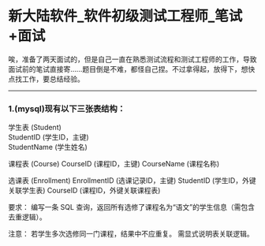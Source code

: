 # 新大陆软件_软件初级测试工程师_笔试+面试
唉，准备了两天面试的，但是自己一直在熟悉测试流程和测试工程师的工作，导致面试前的笔试直接寄……题目倒是不难，都怪自己捏。不过拿得起，放得下，想快点找工作，要总结经验。

---

### 1.(mysql)现有以下三张表结构：

学生表 (Student)  
StudentID (学生ID，主键)  
StudentName (学生姓名)

课程表 (Course)
CourseID (课程ID，主键)
CourseName (课程名称)

选课表 (Enrollment)
EnrollmentID (选课记录ID，主键)
StudentID (学生ID，外键关联学生表)
CourseID (课程ID，外键关联课程表)

要求：
编写一条 SQL 查询，返回所有选修了课程名为“语文”的学生信息（需包含去重逻辑）。

注意：
若学生多次选修同一门课程，结果中不应重复。
需显式说明表关联逻辑。
